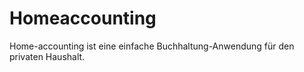 # Homeaccounting
Home-accounting ist eine einfache Buchhaltung-Anwendung für den privaten Haushalt.
